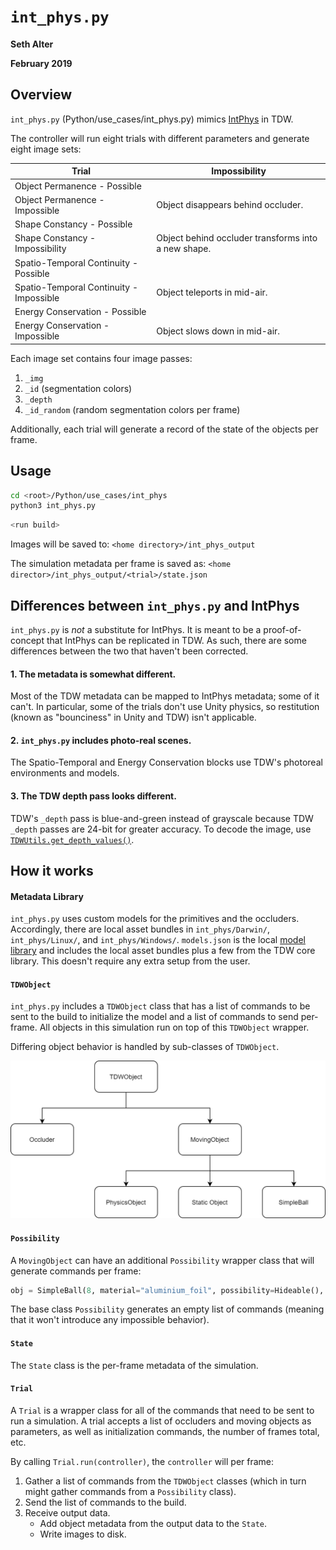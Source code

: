 # `int_phys.py`

**Seth Alter**

**February 2019**

## Overview

`int_phys.py` (Python/use_cases/int_phys.py) mimics [IntPhys](https://intphys.com/) in TDW.

The controller will run eight trials with different parameters and generate eight image sets:

| Trial                                   | Impossibility                                       |
| --------------------------------------- | --------------------------------------------------- |
| Object Permanence - Possible            |                                                     |
| Object Permanence - Impossible          | Object disappears behind occluder.                  |
| Shape Constancy - Possible              |                                                     |
| Shape Constancy - Impossibility         | Object behind occluder transforms into a new shape. |
| Spatio-Temporal Continuity - Possible   |                                                     |
| Spatio-Temporal Continuity - Impossible | Object teleports in mid-air.                        |
| Energy Conservation - Possible          |                                                     |
| Energy Conservation - Impossible        | Object slows down in mid-air.                       |

Each image set contains four image passes:

1. `_img`
2. `_id` (segmentation colors)
3. `_depth`
4. `_id_random` (random segmentation colors per frame)

Additionally, each trial will generate a record of the state of the objects per frame.

## Usage

```bash
cd <root>/Python/use_cases/int_phys
python3 int_phys.py
```

```bash
<run build>
```

Images will be saved to: `<home directory>/int_phys_output`

The simulation metadata per frame is saved as: `<home director>/int_phys_output/<trial>/state.json`

## Differences between `int_phys.py` and IntPhys

`int_phys.py` is _not_ a substitute for IntPhys. It is meant to be a proof-of-concept that IntPhys can be replicated in TDW. As such, there are some differences between the two that haven't been corrected.

#### 1. The metadata is somewhat different.

Most of the TDW metadata can be mapped to IntPhys metadata; some of it can't. In particular, some of the trials don't use Unity physics, so restitution (known as "bounciness" in Unity and TDW) isn't applicable. 

#### 2. `int_phys.py` includes photo-real scenes.

The Spatio-Temporal and Energy Conservation blocks use TDW's photoreal environments and models.

#### 3. The TDW depth pass looks different.

TDW's  `_depth` pass is blue-and-green instead of grayscale because TDW `_depth` passes are 24-bit for greater accuracy. To decode the image, use [`TDWUtils.get_depth_values()`](../tdw_utils.md).

## How it works

#### Metadata Library

`int_phys.py` uses custom models for the primitives and the occluders. Accordingly, there are local asset bundles in `int_phys/Darwin/`, `int_phys/Linux/`, and `int_phys/Windows/`. `models.json` is the local [model library](../librarian/model_librarian.md) and includes the local asset bundles plus a few from the TDW core library. This doesn't require any extra setup from the user.

#### `TDWObject`

`int_phys.py` includes a `TDWObject` class that has a list of commands to be sent to the build to initialize the model and a list of commands to send per-frame. All objects in this simulation run on top of this `TDWObject` wrapper.

Differing object behavior is handled by sub-classes of `TDWObject`. 

<img src="images/tdwobject.png" style="zoom:50%;" />

#### `Possibility`

A `MovingObject` can have an additional `Possibility` wrapper class that will generate commands per frame:

```python
obj = SimpleBall(8, material="aluminium_foil", possibility=Hideable(), speed=-0.1)
```

 The base class `Possibility` generates an empty list of commands (meaning that it won't introduce any impossible behavior).

#### `State`

The `State` class is the per-frame metadata of the simulation.

#### `Trial`

A `Trial` is a wrapper class for all of the commands that need to be sent to run a simulation. A trial accepts a list of occluders and moving objects as parameters, as well as initialization commands, the number of frames total, etc.

By calling `Trial.run(controller)`, the `controller` will per frame:

1. Gather a list of commands from the `TDWObject` classes (which in turn might gather commands from a `Possibility` class).
2. Send the list of commands to the build.
3. Receive output data.
    - Add object metadata from the output data to the `State`.
    - Write images to disk.